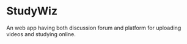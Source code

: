 # StudyWiz
An web app having both discussion forum and platform for uploading videos and studying online.
